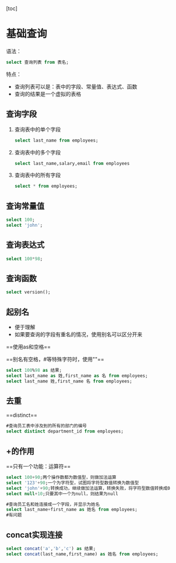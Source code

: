 [toc]

# 基础查询

语法：

```sql
select 查询列表 from 表名;
```

特点：

- 查询列表可以是：表中的字段、常量值、表达式、函数
- 查询的结果是一个虚拟的表格

## 查询字段

1. 查询表中的单个字段

   ```sql
   select last_name from employees;
   ```

2. 查询表中的多个字段

   ```sql
   select last_name,salary,email from employees
   ```

3. 查询表中的所有字段

   ```sql
   select * from employees;
   ```

## 查询常量值

```sql
select 100;
select 'john';
```

## 查询表达式

```sql
select 100*98;
```

## 查询函数

```sql
select version();
```

## 起别名

- 便于理解
- 如果要查询的字段有重名的情况，使用别名可以区分开来

==使用as和空格==

==别名有空格，#等特殊字符时，使用""==

```sql
select 100%98 as 结果;
select last_name as 姓,first_name as 名 from employees;
select last_name 姓,first_name 名 from employees;
```

## 去重

==distinct==

```sql
#查询员工表中涉及到的所有的部门的编号
select distinct department_id from employees;
```

## +的作用

==只有一个功能：运算符==

```sql
select 100+90;两个操作数都为数值型，则做加法运算
select '123'+90;一个为字符型，试图将字符型数值转换为数值型
select 'john'+90;转换成功，继续做加法运算，转换失败，将字符型数值转换成0
select null+10;只要其中一个为null，则结果为null
```



```sql
#查询员工名和姓连接成一个字段，并显示为姓名
select last_name+first_name as 姓名 from employees;
#有问题
```

## concat实现连接

```sql
select concat('a','b','c') as 结果;
select concat(last_name,first_name) as 姓名 from employees;
```

